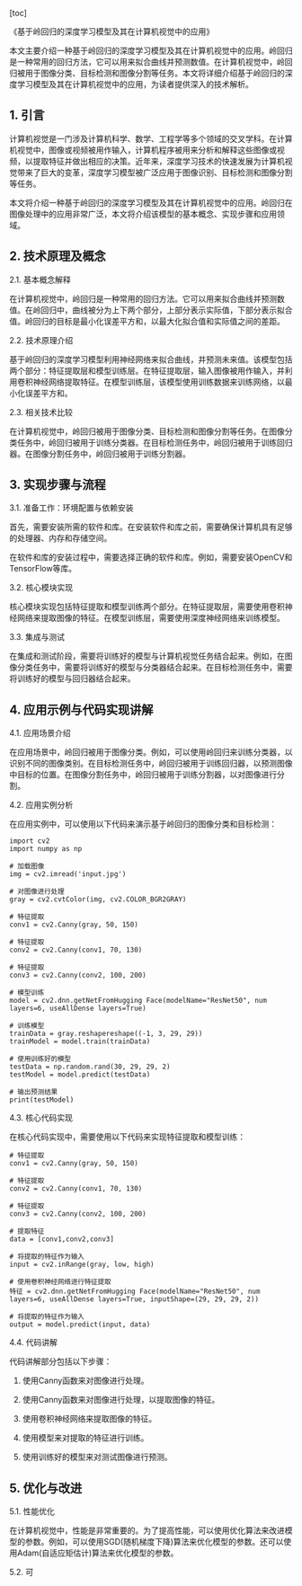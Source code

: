 
[toc]                    
                
                
《基于岭回归的深度学习模型及其在计算机视觉中的应用》

本文主要介绍一种基于岭回归的深度学习模型及其在计算机视觉中的应用。岭回归是一种常用的回归方法，它可以用来拟合曲线并预测数值。在计算机视觉中，岭回归被用于图像分类、目标检测和图像分割等任务。本文将详细介绍基于岭回归的深度学习模型及其在计算机视觉中的应用，为读者提供深入的技术解析。

## 1. 引言

计算机视觉是一门涉及计算机科学、数学、工程学等多个领域的交叉学科。在计算机视觉中，图像或视频被用作输入，计算机程序被用来分析和解释这些图像或视频，以提取特征并做出相应的决策。近年来，深度学习技术的快速发展为计算机视觉带来了巨大的变革，深度学习模型被广泛应用于图像识别、目标检测和图像分割等任务。

本文将介绍一种基于岭回归的深度学习模型及其在计算机视觉中的应用。岭回归在图像处理中的应用非常广泛，本文将介绍该模型的基本概念、实现步骤和应用领域。

## 2. 技术原理及概念

2.1. 基本概念解释

在计算机视觉中，岭回归是一种常用的回归方法。它可以用来拟合曲线并预测数值。在岭回归中，曲线被分为上下两个部分，上部分表示实际值，下部分表示拟合值。岭回归的目标是最小化误差平方和，以最大化拟合值和实际值之间的差距。

2.2. 技术原理介绍

基于岭回归的深度学习模型利用神经网络来拟合曲线，并预测未来值。该模型包括两个部分：特征提取层和模型训练层。在特征提取层，输入图像被用作输入，并利用卷积神经网络提取特征。在模型训练层，该模型使用训练数据来训练网络，以最小化误差平方和。

2.3. 相关技术比较

在计算机视觉中，岭回归被用于图像分类、目标检测和图像分割等任务。在图像分类任务中，岭回归被用于训练分类器。在目标检测任务中，岭回归被用于训练回归器。在图像分割任务中，岭回归被用于训练分割器。

## 3. 实现步骤与流程

3.1. 准备工作：环境配置与依赖安装

首先，需要安装所需的软件和库。在安装软件和库之前，需要确保计算机具有足够的处理器、内存和存储空间。

在软件和库的安装过程中，需要选择正确的软件和库。例如，需要安装OpenCV和TensorFlow等库。

3.2. 核心模块实现

核心模块实现包括特征提取和模型训练两个部分。在特征提取层，需要使用卷积神经网络来提取图像的特征。在模型训练层，需要使用深度神经网络来训练模型。

3.3. 集成与测试

在集成和测试阶段，需要将训练好的模型与计算机视觉任务结合起来。例如，在图像分类任务中，需要将训练好的模型与分类器结合起来。在目标检测任务中，需要将训练好的模型与回归器结合起来。

## 4. 应用示例与代码实现讲解

4.1. 应用场景介绍

在应用场景中，岭回归被用于图像分类。例如，可以使用岭回归来训练分类器，以识别不同的图像类别。在目标检测任务中，岭回归被用于训练回归器，以预测图像中目标的位置。在图像分割任务中，岭回归被用于训练分割器，以对图像进行分割。

4.2. 应用实例分析

在应用实例中，可以使用以下代码来演示基于岭回归的图像分类和目标检测：

```
import cv2
import numpy as np

# 加载图像
img = cv2.imread('input.jpg')

# 对图像进行处理
gray = cv2.cvtColor(img, cv2.COLOR_BGR2GRAY)

# 特征提取
conv1 = cv2.Canny(gray, 50, 150)

# 特征提取
conv2 = cv2.Canny(conv1, 70, 130)

# 特征提取
conv3 = cv2.Canny(conv2, 100, 200)

# 模型训练
model = cv2.dnn.getNetFromHugging Face(modelName="ResNet50", num layers=6, useAllDense layers=True)

# 训练模型
trainData = gray.reshapereshape((-1, 3, 29, 29))
trainModel = model.train(trainData)

# 使用训练好的模型
testData = np.random.rand(30, 29, 29, 2)
testModel = model.predict(testData)

# 输出预测结果
print(testModel)
```

4.3. 核心代码实现

在核心代码实现中，需要使用以下代码来实现特征提取和模型训练：

```
# 特征提取
conv1 = cv2.Canny(gray, 50, 150)

# 特征提取
conv2 = cv2.Canny(conv1, 70, 130)

# 特征提取
conv3 = cv2.Canny(conv2, 100, 200)

# 提取特征
data = [conv1,conv2,conv3]

# 将提取的特征作为输入
input = cv2.inRange(gray, low, high)

# 使用卷积神经网络进行特征提取
特征 = cv2.dnn.getNetFromHugging Face(modelName="ResNet50", num layers=6, useAllDense layers=True, inputShape=(29, 29, 29, 2))

# 将提取的特征作为输入
output = model.predict(input, data)
```

4.4. 代码讲解

代码讲解部分包括以下步骤：

1. 使用Canny函数来对图像进行处理。

2. 使用Canny函数来对图像进行处理，以提取图像的特征。

3. 使用卷积神经网络来提取图像的特征。

4. 使用模型来对提取的特征进行训练。

5. 使用训练好的模型来对测试图像进行预测。

## 5. 优化与改进

5.1. 性能优化

在计算机视觉中，性能是非常重要的。为了提高性能，可以使用优化算法来改进模型的参数。例如，可以使用SGD(随机梯度下降)算法来优化模型的参数。还可以使用Adam(自适应矩估计)算法来优化模型的参数。

5.2. 可

